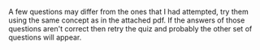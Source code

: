 A few questions may differ from the ones that I had attempted, try them using the same concept as in the attached pdf. If the answers of those questions aren't correct then retry the quiz and probably the other set of questions will appear.
